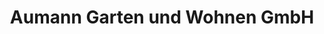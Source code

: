 ---
title: "Aumann Garten und Wohnen GmbH"
url: /cloppenburg/aumann-garten-und-wohnen-gmbh/
shop: Garten-Center
---